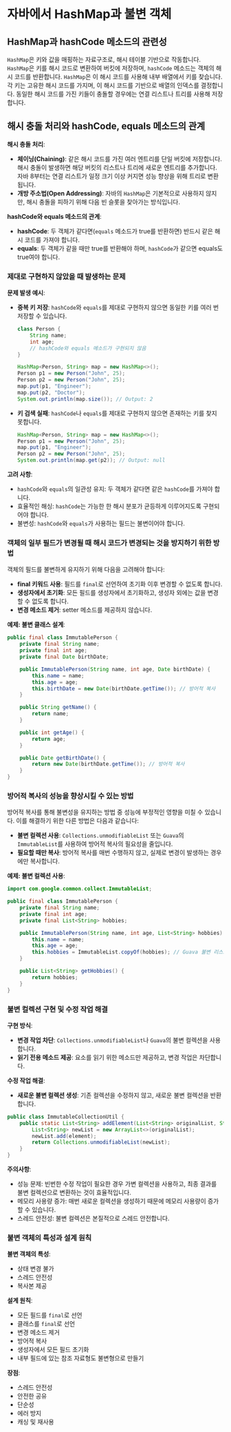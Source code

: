 # 자바에서 HashMap과 불변 객체

## HashMap과 hashCode 메소드의 관련성

`HashMap`은 키와 값을 매핑하는 자료구조로, 해시 테이블 기반으로 작동합니다. `HashMap`은 키를 해시 코드로 변환하여 버킷에 저장하며, `hashCode` 메소드는 객체의 해시 코드를 반환합니다. `HashMap`은 이 해시 코드를 사용해 내부 배열에서 키를 찾습니다. 각 키는 고유한 해시 코드를 가지며, 이 해시 코드를 기반으로 배열의 인덱스를 결정합니다. 동일한 해시 코드를 가진 키들이 충돌할 경우에는 연결 리스트나 트리를 사용해 저장합니다.

## 해시 충돌 처리와 hashCode, equals 메소드의 관계

**해시 충돌 처리**:
- **체이닝(Chaining)**: 같은 해시 코드를 가진 여러 엔트리를 단일 버킷에 저장합니다. 해시 충돌이 발생하면 해당 버킷의 리스트나 트리에 새로운 엔트리를 추가합니다. 자바 8부터는 연결 리스트가 일정 크기 이상 커지면 성능 향상을 위해 트리로 변환됩니다.
- **개방 주소법(Open Addressing)**: 자바의 `HashMap`은 기본적으로 사용하지 않지만, 해시 충돌을 피하기 위해 다음 빈 슬롯을 찾아가는 방식입니다.

**hashCode와 equals 메소드의 관계**:
- **hashCode**: 두 객체가 같다면(`equals` 메소드가 true를 반환하면) 반드시 같은 해시 코드를 가져야 합니다.
- **equals**: 두 객체가 같을 때만 true를 반환해야 하며, `hashCode`가 같으면 equals도 true여야 합니다.

### 제대로 구현하지 않았을 때 발생하는 문제

**문제 발생 예시**:
- **중복 키 저장**: `hashCode`와 `equals`를 제대로 구현하지 않으면 동일한 키를 여러 번 저장할 수 있습니다.
  ```java
  class Person {
      String name;
      int age;
      // hashCode와 equals 메소드가 구현되지 않음
  }

  HashMap<Person, String> map = new HashMap<>();
  Person p1 = new Person("John", 25);
  Person p2 = new Person("John", 25);
  map.put(p1, "Engineer");
  map.put(p2, "Doctor");
  System.out.println(map.size()); // Output: 2
  ```

- **키 검색 실패**: `hashCode`나 `equals`를 제대로 구현하지 않으면 존재하는 키를 찾지 못합니다.
  ```java
  HashMap<Person, String> map = new HashMap<>();
  Person p1 = new Person("John", 25);
  map.put(p1, "Engineer");
  Person p2 = new Person("John", 25);
  System.out.println(map.get(p2)); // Output: null
  ```

**고려 사항**:
- `hashCode`와 `equals`의 일관성 유지: 두 객체가 같다면 같은 `hashCode`를 가져야 합니다.
- 효율적인 해싱: `hashCode`는 가능한 한 해시 분포가 균등하게 이루어지도록 구현되어야 합니다.
- 불변성: `hashCode`와 `equals`가 사용하는 필드는 불변이어야 합니다.

### 객체의 일부 필드가 변경될 때 해시 코드가 변경되는 것을 방지하기 위한 방법

객체의 필드를 불변하게 유지하기 위해 다음을 고려해야 합니다:
- **final 키워드 사용**: 필드를 `final`로 선언하여 초기화 이후 변경할 수 없도록 합니다.
- **생성자에서 초기화**: 모든 필드를 생성자에서 초기화하고, 생성자 외에는 값을 변경할 수 없도록 합니다.
- **변경 메소드 제거**: setter 메소드를 제공하지 않습니다.

**예제: 불변 클래스 설계**:
```java
public final class ImmutablePerson {
    private final String name;
    private final int age;
    private final Date birthDate;

    public ImmutablePerson(String name, int age, Date birthDate) {
        this.name = name;
        this.age = age;
        this.birthDate = new Date(birthDate.getTime()); // 방어적 복사
    }

    public String getName() {
        return name;
    }

    public int getAge() {
        return age;
    }

    public Date getBirthDate() {
        return new Date(birthDate.getTime()); // 방어적 복사
    }
}
```

### 방어적 복사의 성능을 향상시킬 수 있는 방법

방어적 복사를 통해 불변성을 유지하는 방법 중 성능에 부정적인 영향을 미칠 수 있습니다. 이를 해결하기 위한 다른 방법은 다음과 같습니다:
- **불변 컬렉션 사용**: `Collections.unmodifiableList` 또는 `Guava`의 `ImmutableList`를 사용하여 방어적 복사의 필요성을 줄입니다.
- **필요할 때만 복사**: 방어적 복사를 매번 수행하지 않고, 실제로 변경이 발생하는 경우에만 복사합니다.

**예제: 불변 컬렉션 사용**:
```java
import com.google.common.collect.ImmutableList;

public final class ImmutablePerson {
    private final String name;
    private final int age;
    private final List<String> hobbies;

    public ImmutablePerson(String name, int age, List<String> hobbies) {
        this.name = name;
        this.age = age;
        this.hobbies = ImmutableList.copyOf(hobbies); // Guava 불변 리스트
    }

    public List<String> getHobbies() {
        return hobbies;
    }
}
```

### 불변 컬렉션 구현 및 수정 작업 해결

**구현 방식**:
- **변경 작업 차단**: `Collections.unmodifiableList`나 `Guava`의 불변 컬렉션을 사용합니다.
- **읽기 전용 메소드 제공**: 요소를 읽기 위한 메소드만 제공하고, 변경 작업은 차단합니다.

**수정 작업 해결**:
- **새로운 불변 컬렉션 생성**: 기존 컬렉션을 수정하지 않고, 새로운 불변 컬렉션을 반환합니다.
```java
public class ImmutableCollectionUtil {
    public static List<String> addElement(List<String> originalList, String element) {
        List<String> newList = new ArrayList<>(originalList);
        newList.add(element);
        return Collections.unmodifiableList(newList);
    }
}
```

**주의사항**:
- 성능 문제: 빈번한 수정 작업이 필요한 경우 가변 컬렉션을 사용하고, 최종 결과를 불변 컬렉션으로 변환하는 것이 효율적입니다.
- 메모리 사용량 증가: 매번 새로운 컬렉션을 생성하기 때문에 메모리 사용량이 증가할 수 있습니다.
- 스레드 안전성: 불변 컬렉션은 본질적으로 스레드 안전합니다.

### 불변 객체의 특성과 설계 원칙

**불변 객체의 특성**:
- 상태 변경 불가
- 스레드 안전성
- 복사본 제공

**설계 원칙**:
- 모든 필드를 `final`로 선언
- 클래스를 `final`로 선언
- 변경 메소드 제거
- 방어적 복사
- 생성자에서 모든 필드 초기화
- 내부 필드에 있는 참조 자료형도 불변형으로 만들기

**장점**:
- 스레드 안전성
- 안전한 공유
- 단순성
- 에러 방지
- 캐싱 및 재사용